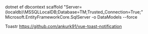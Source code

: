 dotnet ef dbcontext scaffold "Server=(localdb)\MSSQLLocalDB;Database=TM;Trusted_Connection=True;" Microsoft.EntityFrameworkCore.SqlServer -o DataModels --force

Toastr
https://github.com/ankurk91/vue-toast-notification